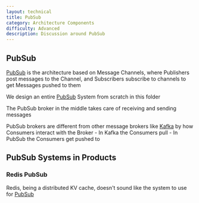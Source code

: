 ```yaml
---
layout: technical
title: PubSub
category: Architecture Components
difficulty: Advanced
description: Discussion around PubSub
---
```


## PubSub
[PubSub](/docs/architecture_components/typical_reusable_resources/typical_distributed_pubsub/index.md) is the architecture based on Message Channels, where Publishers post messages to the Channel, and Subscribers subscribe to channels to get Messages pushed to them

We design an entire [PubSub](/docs/architecture_components/typical_reusable_resources/typical_distributed_pubsub/index.md) System from scratch in this folder

The PubSub broker in the middle takes care of receiving and sending messages

PubSub brokers are different from other message brokers like [Kafka](/docs/architecture_components/messaging/Kafka%20Broker/index.md) by how Consumers interact with the Broker
    - In Kafka the Consumers pull
    - In PubSub the Consumers get pushed to

## PubSub Systems in Products
### Redis PubSub
Redis, being a distributed KV cache, doesn't sound like the system to use for [PubSub](/docs/architecture_components/databases%20&%20storage/Redis/index.md)